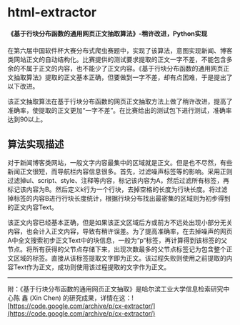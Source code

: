 # html-extractor

#### 《基于行块分布函数的通用网页正文抽取算法》-稍许改进，Python实现

在第六届中国软件杯大赛分布式爬虫赛题中，实现了该算法，意图实现新闻、博客类网站正文的自动结构化。比赛提供的测试要求提取的正文一字不差，不能包含多余的不属于正文的内容，也不能少了正文内容。《基于行块分布函数的通用网页正文抽取算法》提取的正文基本正确，但要做到一字不差，却有点困难，于是提出了以下改进。

该正文抽取算法在基于行块分布函数的网页正文抽取方法上做了稍许改进，提高了准确率，使提取的正文更加“一字不差”。在比赛给出的测试包下进行测试，准确率达到90以上。

## 算法实现描述

对于新闻博客类网站，一般文字内容最集中的区域就是正文。但是也不尽然，有些新闻正文很短，而导航栏内容信息很多。首先，过滤噪声标签等的影响。采用正则过滤掉ul、script、style、注释等内容，标记该内容为A，然后过滤所有标签，再标记该内容为B。然后定义k行为一个行块，去掉空格的长度为行块长度。将过滤掉标签的内容B进行行块长度统计，根据行块分布找出最密集的区域则为初步得到的正文内容Text。

该正文内容已经基本正确，但是如果该正文区域后方或前方不远处出现小部分无关内容，也会计入正文内容，导致有稍许误差。为了提高准确率，在去掉噪声的网页A中全文搜索初步正文Text中的块信息，一般为“p“标签，再计算得到该标签的父节点。将所有获得的父节点存储下来，出现次数最多的父节点标签记为包含整个正文区域的标签。直接从该标签提取文字即为正文。该过程失败则使用之前提取的内容Text作为正文，成功则使用该过程提取的文字作为正文。

---

附：《基于行块分布函数的通用网页正文抽取》是哈尔滨工业大学信息检索研究中心陈 鑫 (Xin Chen) 的研究成果，详情在这：![https://code.google.com/archive/p/cx-extractor/](https://code.google.com/archive/p/cx-extractor/)
